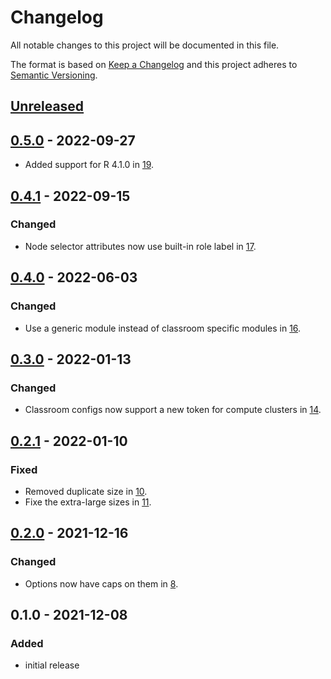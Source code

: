 # Changelog
All notable changes to this project will be documented in this file.

The format is based on [Keep a Changelog](http://keepachangelog.com/en/1.0.0/)
and this project adheres to [Semantic Versioning](http://semver.org/spec/v2.0.0.html).

## [Unreleased]

## [0.5.0] - 2022-09-27

- Added support for R 4.1.0 in [19](https://github.com/OSC/bc_classroom_rstudio/pull/19).

## [0.4.1] - 2022-09-15

### Changed

- Node selector attributes now use built-in role label in [17](https://github.com/OSC/bc_classroom_rstudio/pull/17).

## [0.4.0] - 2022-06-03

### Changed

- Use a generic module instead of classroom specific modules in [16](https://github.com/OSC/bc_classroom_rstudio/pull/16).

## [0.3.0] - 2022-01-13

### Changed

- Classroom configs now support a new token for compute clusters in [14](https://github.com/OSC/bc_classroom_rstudio/pull/14).

## [0.2.1] - 2022-01-10

### Fixed

- Removed duplicate size in [10](https://github.com/OSC/bc_classroom_rstudio/pull/10).
- Fixe the extra-large sizes in [11](https://github.com/OSC/bc_classroom_rstudio/pull/11).


## [0.2.0] - 2021-12-16

### Changed

- Options now have caps on them in [8](https://github.com/OSC/bc_classroom_rstudio/pull/8).

## 0.1.0 - 2021-12-08

### Added
- initial release

[Unreleased]: https://github.com/OSC/bc_classroom_rstudio/compare/v0.5.0...HEAD
[0.5.0]: https://github.com/OSC/bc_classroom_rstudio/compare/v0.4.1...v0.5.0
[0.4.1]: https://github.com/OSC/bc_classroom_rstudio/compare/v0.4.0...v0.4.1
[0.4.0]: https://github.com/OSC/bc_classroom_rstudio/compare/v0.3.0...v0.4.0
[0.3.0]: https://github.com/OSC/bc_classroom_rstudio/compare/v0.2.1...v0.3.0
[0.2.1]: https://github.com/OSC/bc_classroom_rstudio/compare/v0.2.0...v0.2.1
[0.2.0]: https://github.com/OSC/bc_classroom_rstudio/compare/v0.1.0...v0.2.0
